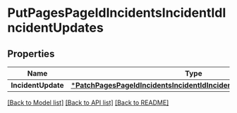 # PutPagesPageIdIncidentsIncidentIdIncidentUpdates

## Properties
Name | Type | Description | Notes
------------ | ------------- | ------------- | -------------
**IncidentUpdate** | [***PatchPagesPageIdIncidentsIncidentIdIncidentUpdatesIncidentUpdate**](patchPagesPageIdIncidentsIncidentIdIncidentUpdates_incident_update.md) |  | [optional] 

[[Back to Model list]](../README.md#documentation-for-models) [[Back to API list]](../README.md#documentation-for-api-endpoints) [[Back to README]](../README.md)


